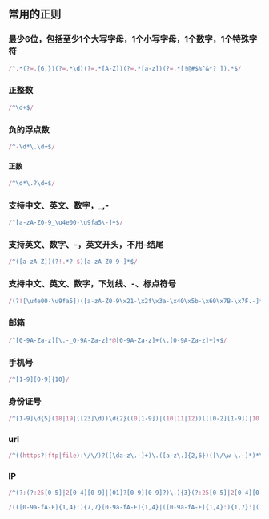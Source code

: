 ## 常用的正则

### 最少6位，包括至少1个大写字母，1个小写字母，1个数字，1个特殊字符

``` js
/^.*(?=.{6,})(?=.*\d)(?=.*[A-Z])(?=.*[a-z])(?=.*[!@#$%^&*? ]).*$/
```

### 正整数

``` js
/^\d+$/
```

### 负的浮点数

``` js
/^-\d*\.\d+$/
```

#### 正数

``` js
/^\d*\.?\d+$/
```

### 支持中文、英文、数字，_,-

``` js
/^[a-zA-Z0-9_\u4e00-\u9fa5\-]+$/
```

### 支持英文、数字、-，英文开头，不用-结尾

``` js
/^([a-zA-Z])(?!.*?-$)[a-zA-Z0-9-]*$/
```

### 支持中文、英文、数字，下划线、-、标点符号

``` js
/(?![\u4e00-\u9fa5])([a-zA-Z0-9\x21-\x2f\x3a-\x40\x5b-\x60\x7B-\x7F.-]*)/
```

### 邮箱

``` js
/^[0-9A-Za-z][\.-_0-9A-Za-z]*@[0-9A-Za-z]+(\.[0-9A-Za-z]+)+$/
```

### 手机号

``` js
/^[1-9][0-9]{10}/
```

### 身份证号

```js
/^[1-9]\d{5}(18|19|([23]\d))\d{2}((0[1-9])|(10|11|12))(([0-2][1-9])|10|20|30|31)\d{3}[0-9Xx]$/;
```

### url

``` js
/^((https?|ftp|file):\/\/)?([\da-z\.-]+)\.([a-z\.]{2,6})([\/\w \.-]*)*\/?$/
```

### IP

``` js
/^(?:(?:25[0-5]|2[0-4][0-9]|[01]?[0-9][0-9]?)\.){3}(?:25[0-5]|2[0-4][0-9]|[01]?[0-9][0-9]?)$/ // IPv4

/(([0-9a-fA-F]{1,4}:){7,7}[0-9a-fA-F]{1,4}|([0-9a-fA-F]{1,4}:){1,7}:|([0-9a-fA-F]{1,4}:){1,6}:[0-9a-fA-F]{1,4}|([0-9a-fA-F]{1,4}:){1,5}(:[0-9a-fA-F]{1,4}){1,2}|([0-9a-fA-F]{1,4}:){1,4}(:[0-9a-fA-F]{1,4}){1,3}|([0-9a-fA-F]{1,4}:){1,3}(:[0-9a-fA-F]{1,4}){1,4}|([0-9a-fA-F]{1,4}:){1,2}(:[0-9a-fA-F]{1,4}){1,5}|[0-9a-fA-F]{1,4}:((:[0-9a-fA-F]{1,4}){1,6})|:((:[0-9a-fA-F]{1,4}){1,7}|:)|fe80:(:[0-9a-fA-F]{0,4}){0,4}%[0-9a-zA-Z]{1,}|::(ffff(:0{1,4}){0,1}:){0,1}((25[0-5]|(2[0-4]|1{0,1}[0-9]){0,1}[0-9])\.){3,3}(25[0-5]|(2[0-4]|1{0,1}[0-9]){0,1}[0-9])|([0-9a-fA-F]{1,4}:){1,4}:((25[0-5]|(2[0-4]|1{0,1}[0-9]){0,1}[0-9])\.){3,3}(25[0-5]|(2[0-4]|1{0,1}[0-9]){0,1}[0-9]))/  //IPv6
```
